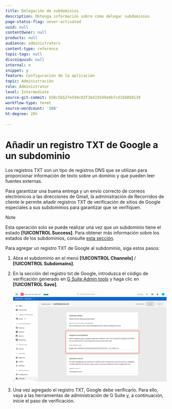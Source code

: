 ```yaml
---
title: Delegación de subdominios
description: Obtenga información sobre cómo delegar subdominios
page-status-flag: never-activated
uuid: null
contentOwner: null
products: null
audience: administrators
content-type: reference
topic-tags: null
discoiquuid: null
internal: n
snippet: y
feature: Configuración de la aplicación
topic: Administración
role: Administrator
level: Intermediate
source-git-commit: b58c5b527e594c03f3b415549e6b7cd15b050139
workflow-type: tm+mt
source-wordcount: '168'
ht-degree: 26%

---
```



# Añadir un registro TXT de Google a un subdominio

Los registros TXT son un tipo de registros DNS que se utilizan para proporcionar información de texto sobre un dominio y que pueden leer fuentes externas.

Para garantizar una buena entrega y un envío correcto de correos electrónicos a las direcciones de Gmail, la administración de Recorridos de cliente le permite añadir registros TXT de verificación de sitios de Google especiales a sus subdominios para garantizar que se verifiquen.

>[!NOTE]
>
> Esta operación solo se puede realizar una vez que un subdominio tiene el estado **[!UICONTROL Success]**. Para obtener más información sobre los estados de los subdominios, consulte [esta sección](access-subdomains.md).

Para agregar un registro TXT de Google al subdominio, siga estos pasos:

1. Abra el subdominio en el menú **[!UICONTROL Channels]** / **[!UICONTROL Subdomains]**.

1. En la sección del registro txt de Google, introduzca el código de verificación generado en [G Suite Admin tools](https://support.google.com/a/answer/183895) y haga clic en **[!UICONTROL Save]**.

   ![](../assets/subdomain-google-txt.png)

1. Una vez agregado el registro TXT, Google debe verificarlo. Para ello, vaya a las herramientas de administración de G Suite y, a continuación, inicie el paso de verificación.
